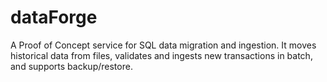 # dataForge
A Proof of Concept service for SQL data migration and ingestion. It moves historical data from files, validates and ingests new transactions in batch, and supports backup/restore. 
